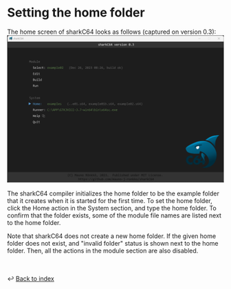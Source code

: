 # Setting the home folder

The home screen of sharkC64 looks as follows (captured on version 0.3):
![Selecting active module](../images/home.png)

The sharkC64 compiler initializes the home folder to be the example folder that it creates
when it is started for the first time. To set the home folder, 
click the Home action in the System section, and type the home folder.
To confirm that the folder exists, some of the module file names are listed 
next to the home folder.

Note that sharkC64 does not create a new home folder.
If the given home folder does not exist, and "invalid folder" status is shown
next to the home folder. Then, all the actions in the module section are also disabled.

<br /><br />
:leftwards_arrow_with_hook: [Back to index](../index.md)

